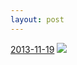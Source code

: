 ```yaml
---
layout: post
---
```


<p>
  <time><a href="/213">2013-11-19</a></time>
  <a href="/213"><img src="{{ site.assets_url }}/213-640.jpg" srcset="{{ site.assets_url }}/213-1280.jpg 1280w, {{ site.assets_url }}/213-960.jpg 960w, {{ site.assets_url }}/213-640.jpg 640w, {{ site.assets_url }}/213-320.jpg 320w" sizes="(min-width: 700px) 50vw, calc(100vw - 2rem)" /></a>
</p>
